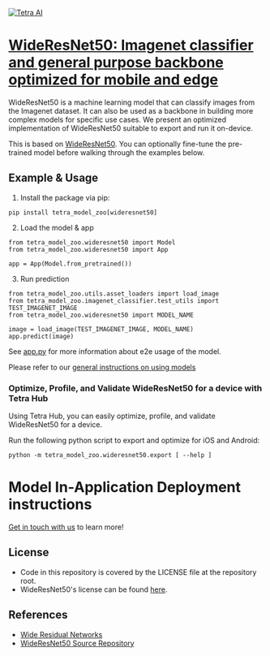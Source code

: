 [![Tetra AI](https://tetra.ai/img/logo.svg)](https://tetra.ai/)

# [WideResNet50: Imagenet classifier and general purpose backbone optimized for mobile and edge](https://tetraai.com/model-zoo/wideresnet50)

WideResNet50 is a machine learning model that can classify images from the Imagenet dataset.
It can also be used as a backbone in building more complex models for specific use cases.
We present an optimized implementation of WideResNet50 suitable to export and run it on-device.

This is based on [WideResNet50](https://github.com/pytorch/vision/blob/main/torchvision/models/resnet.py). You can optionally
fine-tune the pre-trained model before walking through the examples below.

## Example & Usage

1. Install the package via pip:
```
pip install tetra_model_zoo[wideresnet50]
```

2. Load the model & app
```
from tetra_model_zoo.wideresnet50 import Model
from tetra_model_zoo.wideresnet50 import App

app = App(Model.from_pretrained())
```

3. Run prediction
```
from tetra_model_zoo.utils.asset_loaders import load_image
from tetra_model_zoo.imagenet_classifier.test_utils import TEST_IMAGENET_IMAGE
from tetra_model_zoo.wideresnet50 import MODEL_NAME

image = load_image(TEST_IMAGENET_IMAGE, MODEL_NAME)
app.predict(image)
```

See [app.py](../imagenet_classifier/app.py#L49) for more information about e2e usage of the model.

Please refer to our [general instructions on using models](../../#tetra-model-zoo)

### Optimize, Profile, and Validate WideResNet50 for a device with Tetra Hub
Using Tetra Hub, you can easily optimize, profile, and validate WideResNet50 for a device.

Run the following python script to export and optimize for iOS and Android:
```
python -m tetra_model_zoo.wideresnet50.export [ --help ]
```

# Model In-Application Deployment instructions
<a href="mailto:support@tetra.ai?subject=Request Access for Tetra Hub&body=Interest in using WideResNet50 in model zoo for deploying on-device.">Get in touch with us</a> to learn more!

## License
- Code in this repository is covered by the LICENSE file at the repository root.
- WideResNet50's license can be found [here](https://github.com/pytorch/vision/blob/main/LICENSE).

## References
* [Wide Residual Networks](https://arxiv.org/abs/1605.07146)
* [WideResNet50 Source Repository](https://github.com/pytorch/vision/blob/main/torchvision/models/resnet.py)
